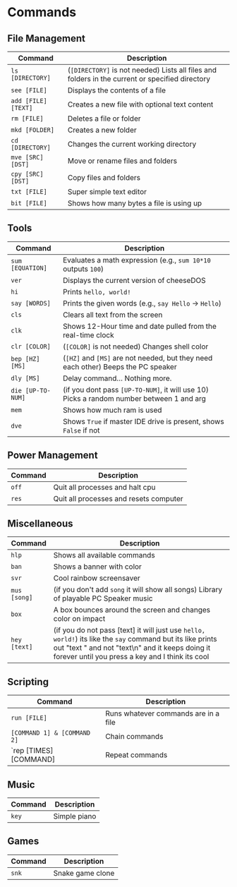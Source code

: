 # Commands

## File Management

| Command              | Description                                                                 |
|----------------------|-----------------------------------------------------------------------------|
| `ls [DIRECTORY]`     | (`[DIRECTORY]` is not needed) Lists all files and folders in the current or specified directory |
| `see [FILE]`         | Displays the contents of a file                                             |
| `add [FILE] [TEXT]`  | Creates a new file with optional text content                               |
| `rm [FILE]`          | Deletes a file or folder                                                    |
| `mkd [FOLDER]`       | Creates a new folder                                                        |
| `cd [DIRECTORY]`     | Changes the current working directory                                       |
| `mve [SRC] [DST]`    | Move or rename files and folders                                            |
| `cpy [SRC] [DST]`    | Copy files and folders                                                      |
| `txt [FILE]`         | Super simple text editor                                                    |
| `bit [FILE]`         | Shows how many bytes a file is using up                                     |

## Tools

| Command              | Description                                                                 |
|----------------------|-----------------------------------------------------------------------------|
| `sum [EQUATION]`     | Evaluates a math expression (e.g., `sum 10*10` outputs `100`)               |
| `ver`                | Displays the current version of cheeseDOS                                   |
| `hi`                 | Prints `hello, world!`                                                      |
| `say [WORDS]`        | Prints the given words (e.g., `say Hello` → `Hello`)                        |
| `cls`                | Clears all text from the screen                                             |
| `clk`                | Shows 12-Hour time and date pulled from the real-time clock             |                        
| `clr [COLOR]`        | (`[COLOR]` is not needed) Changes shell color                                 |
| `bep [HZ] [MS]`      | (`[HZ]` and `[MS]` are not needed, but they need each other) Beeps the PC speaker |
| `dly [MS]`           | Delay command… Nothing more.                                               |    
| `die [UP-TO-NUM]`    | (if you dont pass `[UP-TO-NUM]`, it will use 10) Picks a random number between 1 and arg                 |
| `mem`                | Shows how much ram is used                                                  |  
| `dve`                | Shows `True` if master IDE drive is present, shows `False` if not                     |                                  
                                   

## Power Management

| Command              | Description                                                                 |
|----------------------|-----------------------------------------------------------------------------|
| `off`                | Quit all processes and halt cpu                                             |
| `res`                | Quit all processes and resets computer                                      |

## Miscellaneous

| Command              | Description                                                                 |
|----------------------|-----------------------------------------------------------------------------|
| `hlp`                | Shows all available commands                                                |
| `ban`                | Shows a banner with color                                                   |
| `svr`                | Cool rainbow screensaver                                                    |
| `mus [song]`         | (if you don't add `song` it will show all songs) Library of playable PC Speaker music |
| `box`                | A box bounces around the screen and changes color on impact                  |
| `hey [text]`         | (if you do not pass [text] it will just use `hello, world!`) its like the `say` command but its like prints out "text " and not "text\n" and it keeps doing it forever until you press a key and I think its cool |

## Scripting

| Command              | Description                                                                 |
|----------------------|-----------------------------------------------------------------------------|
| `run [FILE]`         | Runs whatever commands are in a file                                        |
| `[COMMAND 1] & [COMMAND 2]` | Chain commands                                                       |
| `rep [TIMES] [COMMAND] | Repeat commands

## Music

| Command | Description      |
|---------|------------------|
| `key`   | Simple piano     |              

## Games

| Command | Description      |
|---------|------------------|
| `snk`   | Snake game clone |                                        

